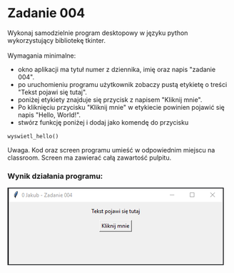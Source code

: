 # Zadanie 004

Wykonaj samodzielnie program desktopowy w języku python wykorzystujący bibliotekę tkinter. \
\
Wymagania minimalne:
* okno aplikacji ma tytuł numer z dziennika, imię oraz napis "zadanie 004".
* po uruchomieniu programu użytkownik zobaczy pustą etykietę o treści "Tekst pojawi się tutaj".
* poniżej etykiety znajduje się przycisk z napisem "Kliknij mnie".
* Po kliknięciu przycisku "Kliknij mnie" w etykiecie powinien pojawić się napis "Hello, World!".
* stwórz funkcję poniżej i dodaj jako komendę do przycisku
```python
wyswietl_hello()
```
Uwaga. Kod oraz screen programu umieść w odpowiednim miejscu na classroom. Screen ma zawierać całą zawartość pulpitu.
### Wynik działania programu:
![Wynik działania programu](../../resources/images/image004.png)




